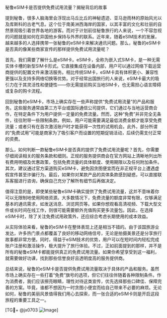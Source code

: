 秘鲁eSIM卡是否提供免费试用流量？揭秘背后的故事

提到秘鲁，很多人脑海里会浮现出马丘比丘的神秘遗迹、亚马逊雨林的原始风光以及库斯科的古老气息。这个位于南美洲西海岸的国家，以其丰富的文化和壮丽的自然景观吸引着世界各地的游客。而对于计划前往秘鲁旅行的人来说，一个不容忽视的问题就是如何在异国他乡保持与外界的联系。近年来，随着eSIM技术的发展，越来越多的人选择携带一张秘鲁的eSIM卡来解决通讯问题。那么，秘鲁的eSIM卡是否真的像某些商家宣传的那样提供免费试用流量呢？

首先，我们需要了解什么是eSIM卡。eSIM卡，全称为嵌入式SIM卡，是一种无需实体卡槽的新型SIM卡形式。它直接集成在设备内部，用户可以通过网络下载运营商提供的配置文件来激活服务。相比传统SIM卡，eSIM卡具有体积更小、兼容性更强以及支持多网络切换等优势。对于经常出国旅行的人来说，eSIM卡最大的吸引力在于其灵活性和便捷性——你无需提前购买当地SIM卡，也无需担心语言障碍或复杂的购卡流程。

回到秘鲁的eSIM卡，市场上确实存在一些声称提供“免费试用流量”的产品和服务。这些服务通常由第三方平台或国际通信公司提供，它们通过与当地运营商合作，在特定条件下为用户提供一定量的免费流量。然而，这种“免费”并非完全无条件，往往附带一些限制条款。例如，用户可能需要满足最低消费金额才能享受免费流量；或者只有在首次激活账户时才能获得一次性的试用机会。此外，部分所谓的“免费试用”可能是商家为了吸引客户而设置的短期促销活动，后续仍需支付正常的资费。

那么，如何判断一款秘鲁eSIM卡是否真的提供了免费试用流量呢？首先，你需要仔细阅读相关的服务条款和细则。正规的服务提供商会在官方网站上清晰地列出所有费用明细及优惠政策，包括免费流量的具体额度、使用期限以及任何附加条件。其次，建议通过官方渠道购买eSIM卡，避免因贪图便宜而在非正规平台上遭遇虚假宣传甚至诈骗行为。最后，如果你对某款产品的具体条款感到疑惑，可以直接联系客服进行咨询，确保自己充分了解所有细节后再做决定。

值得注意的是，即使某些秘鲁eSIM卡确实提供了免费试用流量，这并不意味着你可以无限制地使用网络资源。大多数情况下，免费流量的额度非常有限，仅够满足基本的通讯需求，如发送消息、浏览网页等。如果你想观看高清视频、下载大型文件或长时间在线工作，则很可能需要额外充值购买更多流量包。因此，在选择eSIM卡时，除了关注免费试用政策外，还应综合考虑长期使用的成本效益。

从实际体验来看，秘鲁的eSIM卡在整体表现上还是相当不错的。由于该国旅游业发达，许多热门景点都覆盖了良好的移动网络信号，无论是拍摄美景还是分享旅行故事都非常方便。同时，得益于eSIM技术的优势，用户可以在短时间内轻松完成账户注册和激活操作，极大提升了旅行体验。不过，正如前面提到的那样，并不是所有的秘鲁eSIM卡都能提供真正的免费试用流量。如果你希望享受到这一福利，就需要做好功课，找到那些信誉良好且透明度高的服务提供商。

总结来说，秘鲁的eSIM卡是否提供免费试用流量取决于具体的产品和服务。虽然市场上确实存在一些打着“免费”旗号的选项，但它们往往伴随着各种限制条件。作为消费者，我们应该擦亮眼睛，理性对待这类宣传，优先选择那些口碑佳、保障完善的方案。毕竟，谁都不想因为一时贪图小便宜而给自己带来不必要的麻烦。无论如何，秘鲁的美丽风景值得我们用心去探索，而一张合适的eSIM卡则是开启这段旅程的重要工具之一。

[TG💪+ @jx0703 ![Image](https://github.com/user-attachments/assets/dbca1d08-cadb-493c-b0ec-ad6f7a83f270)]